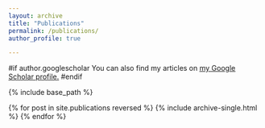 ```yaml
---
layout: archive
title: "Publications"
permalink: /publications/
author_profile: true

---
```


#if author.googlescholar 
  You can also find my articles on <u><a href="{https://scholar.google.com/citations?user=j5Nqyc4AAAAJ&hl=en}">my Google Scholar profile</a>.</u>
#endif

{% include base_path %}

{% for post in site.publications reversed %}
  {% include archive-single.html %}
{% endfor %}

